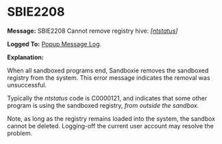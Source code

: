 # SBIE2208


**Message:** SBIE2208 Cannot remove registry hive: _[[ntstatus](NtStatusCodes)]_

**Logged To:** [Popup Message Log](PopupMessageLog).

**Explanation:**

When all sandboxed programs end, Sandboxie removes the sandboxed registry from the system. This error message indicates the removal was unsuccessful.

Typically the _ntstatus_ code is C0000121, and indicates that some other program is using the sandboxed registry, _from outside the sandbox._

Note, as long as the registry remains loaded into the system, the sandbox cannot be deleted. Logging-off the current user account may resolve the problem.
